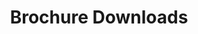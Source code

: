 ---
title: 'Brochure Downloads'
socialImage: 'https://res.cloudinary.com/lincs/image/upload/5-shapes-with-grad.png'
seoDescription: >-
              Lincolnshire is the UK location of choice for companies in high-growth, future-focused industry sectors. Invest Lincolnshire helps businesses to relocate, start-up or expand in Lincolnshire - more quickly, efficiently, and cost-effectively.
prefooterimage: entrance-pre-footer-graphic.png              

hero:
  display: true
  heading: 'Brochure Downloads'
  blurb: >-
         Lincolnshire is the UK location of choice for companies in high-growth, future-focused industry sectors. Invest Lincolnshire helps businesses to relocate, start-up or expand in Lincolnshire - more quickly, efficiently, and cost-effectively. Our Brochures contain details of our offers. Click on any of the images below to open your brochure(s) in a new window.
  heroImg: 'https://res.cloudinary.com/lincs/image/upload/5-shapes-with-grad.png'
brochurechoice:
  display: true
  brochures:
    - image: https://res.cloudinary.com/lincs/image/upload/aem-brochure-cover.png
      title: 'Advanced Engineering & Manufacturing'
      clr: 'bg-invest-blue'
      url: invest-lincs-aem
    - image: https://res.cloudinary.com/lincs/image/upload/logistics-brochure-cover.jpg
      title: 'Logistics' 
      clr: 'bg-yellow'      
      url: invest-lincs-logistics
    - image: https://res.cloudinary.com/lincs/image/upload/lce-brochure-cover.jpg
      title: 'Low carbon energy & industry'
      clr: 'bg-teal'      
      url: invest-lincs-low-carbon-energy
    - image: https://res.cloudinary.com/lincs/image/upload/defence-security-brochure-cover.jpg
      title: 'Defence & Security'
      clr: 'bg-red'      
      url: invest-lincs-defence-security
    - image: https://res.cloudinary.com/lincs/image/upload/visitor-economy-brochure-cover.jpg
      title: 'Visitor Economy'
      clr: 'bg-invest-blue'      
      url: invest-lincs-visitor-economy
    - image: https://res.cloudinary.com/lincs/image/upload/live-work-brochure-cover.jpg
      title: 'A place to live, work & enjoy'
      clr: 'bg-green'      
      url: invest-lincs-live-work
    - image: https://res.cloudinary.com/lincs/image/upload/agrifood-brochure-cover.jpg
      title: Agrifood
      clr: 'bg-green'
      url: invest-lincs-agrifood        
    - image: https://res.cloudinary.com/lincs/image/upload/agrifood-logistics-brochure-cover.jpg
      title: 'Agrifood: Cold Chain & Logistics'
      clr: 'bg-pink'
      url: invest-lincs-cold-chain   
    - image: https://res.cloudinary.com/lincs/image/upload/agrifood-produce-brochure-cover.jpg
      title: 'Agrifood: Fresh Produce & Controlled Environment Agriculture'
      clr: 'bg-lime-green'
      url: invest-lincs-fresh-produce
    - image: https://res.cloudinary.com/lincs/image/upload/agrifood-seafood-brochure-cover.jpg
      title: 'Agrifood: Seafood Processing & Aquaculture'
      clr: 'bg-sky-blue'
      url: invest-lincs-seafood       
layout: brochure-parade                                         
---